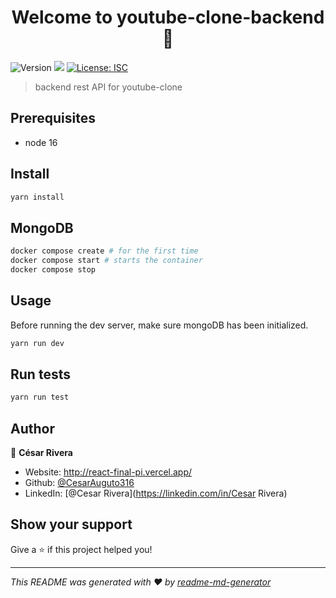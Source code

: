 <h1 align="center">Welcome to youtube-clone-backend 👋</h1>
<p>
  <img alt="Version" src="https://img.shields.io/badge/version-1.0.0-blue.svg?cacheSeconds=2592000" />
  <img src="https://img.shields.io/badge/node-%3E%3D16-blue.svg" />
  <a href="#" target="_blank">
    <img alt="License: ISC" src="https://img.shields.io/badge/License-ISC-yellow.svg" />
  </a>
</p>

> backend rest API for youtube-clone

## Prerequisites

- node 16

## Install

```sh
yarn install
```

## MongoDB

```bash
docker compose create # for the first time
docker compose start # starts the container
docker compose stop
```

## Usage

Before running the dev server, make sure mongoDB has been initialized.

```sh
yarn run dev
```

## Run tests

```sh
yarn run test
```

## Author

👤 **César Rivera**

- Website: http://react-final-pi.vercel.app/
- Github: [@CesarAuguto316](https://github.com/CesarAuguto316)
- LinkedIn: [@Cesar Rivera](https://linkedin.com/in/Cesar Rivera)

## Show your support

Give a ⭐️ if this project helped you!

---

_This README was generated with ❤️ by [readme-md-generator](https://github.com/kefranabg/readme-md-generator)_
